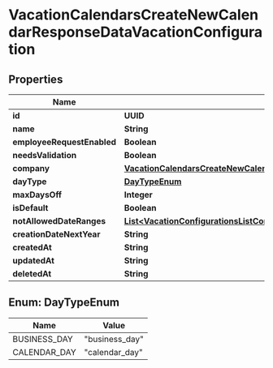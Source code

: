

# VacationCalendarsCreateNewCalendarResponseDataVacationConfiguration


## Properties

| Name | Type | Description | Notes |
|------------ | ------------- | ------------- | -------------|
|**id** | **UUID** |  |  [optional] |
|**name** | **String** |  |  [optional] |
|**employeeRequestEnabled** | **Boolean** |  |  [optional] |
|**needsValidation** | **Boolean** |  |  [optional] |
|**company** | [**VacationCalendarsCreateNewCalendarResponseDataVacationConfigurationCompany**](VacationCalendarsCreateNewCalendarResponseDataVacationConfigurationCompany.md) |  |  [optional] |
|**dayType** | [**DayTypeEnum**](#DayTypeEnum) |  |  [optional] |
|**maxDaysOff** | **Integer** |  |  [optional] |
|**isDefault** | **Boolean** |  |  [optional] |
|**notAllowedDateRanges** | [**List&lt;VacationConfigurationsListConfigurationsResponseDataInnerNotAllowedDateRangesInner&gt;**](VacationConfigurationsListConfigurationsResponseDataInnerNotAllowedDateRangesInner.md) |  |  [optional] |
|**creationDateNextYear** | **String** |  |  [optional] |
|**createdAt** | **String** |  |  [optional] |
|**updatedAt** | **String** |  |  [optional] |
|**deletedAt** | **String** |  |  [optional] |



## Enum: DayTypeEnum

| Name | Value |
|---- | -----|
| BUSINESS_DAY | &quot;business_day&quot; |
| CALENDAR_DAY | &quot;calendar_day&quot; |



